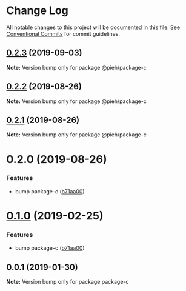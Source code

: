 # Change Log

All notable changes to this project will be documented in this file.
See [Conventional Commits](https://conventionalcommits.org) for commit guidelines.

## [0.2.3](https://github.com/pieh/lerna-playground/compare/@pieh/package-c@0.2.2...@pieh/package-c@0.2.3) (2019-09-03)

**Note:** Version bump only for package @pieh/package-c





## [0.2.2](https://github.com/pieh/lerna-playground/compare/@pieh/package-c@0.2.1...@pieh/package-c@0.2.2) (2019-08-26)

**Note:** Version bump only for package @pieh/package-c





## [0.2.1](https://github.com/pieh/lerna-playground/compare/@pieh/package-c@0.2.0...@pieh/package-c@0.2.1) (2019-08-26)

**Note:** Version bump only for package @pieh/package-c





# 0.2.0 (2019-08-26)


### Features

* bump package-c ([b71aa00](https://github.com/pieh/lerna-playground/commit/b71aa00))





# [0.1.0](https://github.com/pieh/lerna-playground/compare/package-c@0.0.1...package-c@0.1.0) (2019-02-25)


### Features

* bump package-c ([b71aa00](https://github.com/pieh/lerna-playground/commit/b71aa00))





## 0.0.1 (2019-01-30)

**Note:** Version bump only for package package-c
